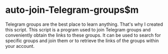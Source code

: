 # auto-join-Telegram-groups$m
Telegram groups are the best place to learn anything. That's why I created this script.
This script is a program used to join Telegram groups and conveniently obtain the links to these groups. It can be used to search for specific groups and join them or to retrieve the links of the groups within your account.

